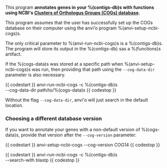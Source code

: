 This program **annotates genes in your %(contigs-db)s with functions using NCBI's [Clusters of Orthologus Groups (COGs) database](https://www.ncbi.nlm.nih.gov/pmc/articles/PMC102395/).**

This program assumes that the user has successfully set up the COGs database on their computer using the anvi'o program %(anvi-setup-ncbi-cogs)s.

The only critical parameter to %(anvi-run-ncbi-cogs)s is a %(contigs-db)s. The program will store its output in the %(contigs-db) sas a %(functions)s artifact.

If the %(cogs-data)s was stored at a specific path when %(anvi-setup-ncbi-cogs)s was run, then providing that path using the `--cog-data-dir` parameter is also necessary.

{{ codestart }}
anvi-run-ncbi-cogs -c %(contigs-db)s \
            --cog-data-dir path/to/%(cogs-data)s
{{ codestop }}

Without the flag `--cog-data-dir`, anvi'o will just search in the default location.

### Choosing a different database version
If you want to annotate your genes with a non-default version of %(cogs-data)s, provide that version after the `--cog-version` parameter:

{{ codestart }}
anvi-setup-ncbi-cogs --cog-version COG14
{{ codestop }}

{{ codestart }}
anvi-run-ncbi-cogs -c %(contigs-db)s \
            --search-with blastp
{{ codestop }}


